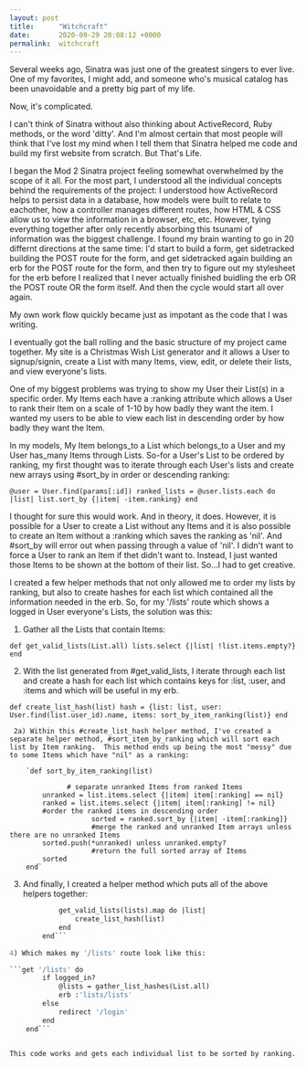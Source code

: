 ```yaml
---
layout: post
title:      "Witchcraft"
date:       2020-09-29 20:08:12 +0000
permalink:  witchcraft
---
```



Several weeks ago, Sinatra was just one of the greatest singers to ever live.  One of my favorites, I might add, and someone who's musical catalog has been unavoidable and a pretty big part of my life.

Now, it's complicated.

I can't think of Sinatra without also thinking about ActiveRecord, Ruby methods, or the word 'ditty'. And I'm almost certain that most people will think that I've lost my mind when I tell them that Sinatra helped me code and build my first website from scratch.  But That's Life.

I began the Mod 2 Sinatra project feeling somewhat overwhelmed by the scope of it all.  For the most part, I understood all the individual concepts behind the requirements of the project: I understood how ActiveRecord helps to persist data in a database, how models were built to relate to eachother, how a controller manages different routes, how HTML & CSS allow us to view the information in a browser, etc, etc.  However, tying everything together after only recently absorbing this tsunami of information was the biggest challenge.  I found my brain wanting to go in 20 differnt directions at the same time: I'd start to build a form, get sidetracked building the POST route for the form, and get sidetracked again building an erb for the POST route for the form, and then try to figure out my stylesheet for the erb before I realized that I never actually finished buidling the erb OR the POST route OR the form itself.  And then the cycle would start all over again.

My own work flow quickly became just as impotant as the code that I was writing.

I eventually got the ball rolling and the basic structure of my project came together.  My site is a Christmas Wish List generator and it allows a User to signup/signin, create a List with many Items, view, edit, or delete their lists, and view everyone's lists.

One of my biggest problems was trying to show my User their List(s) in a specific order.  My Items each have a :ranking attribute which allows a User to rank their Item on a scale of 1-10 by how badly they want the item.  I wanted my users to be able to view each list in descending order by how badly they want the Item.  

In my models, My Item belongs_to a List which belongs_to a User and my User has_many Items through Lists. So-for a User's List to be ordered by ranking, my first thought was to iterate through each User's lists and create new arrays using #sort_by in order or descending ranking: 

`@user = User.find(params[:id])
ranked_lists = @user.lists.each do |list|
  list.sort_by {|item| -item.ranking}
end`

I thought for sure this would work.  And in theory, it does.  However, it is possible for a User to create a List without any Items and it is also possible to create an Item without a :ranking which saves the ranking as 'nil'. And #sort_by will error out when passing through a value of 'nil'.  I didn't want to force a User to rank an Item if thet didn't want to.  Instead, I just wanted those Items to be shown at the bottom of their list.  So...I had to get creative.

I created a few helper methods that not only allowed me to order my lists by ranking, but also to create hashes for each list which contained all the information needed in the erb. So, for my '/lists' route which shows a logged in User everyone's Lists, the solution was this:

1) Gather all the Lists that contain Items: 

`def get_valid_lists(List.all)
 lists.select {|list| !list.items.empty?}
  end`

2)  With the list generated from #get_valid_lists, I iterate through each list and create a hash for each list which contains keys for :list, :user, and :items and which will be useful in my erb.

`def create_list_hash(list)
   hash = {list: list, user: User.find(list.user_id).name, items: sort_by_item_ranking(list)}
    end`

     2a) Within this #create_list_hash helper method, I've created a separate helper method, #sort_item_by_ranking which will sort each list by Item ranking.  This method ends up being the most "messy" due to some Items which have "nil" as a ranking:
		
		`def sort_by_item_ranking(list)
		   
			      # separate unranked Items from ranked Items
            unranked = list.items.select {|item| item[:ranking] == nil}
            ranked = list.items.select {|item| item[:ranking] != nil}
            #order the ranked items in descending order
						sorted = ranked.sort_by {|item| -item[:ranking]}
						#merge the ranked and unranked Item arrays unless there are no unranked Items
            sorted.push(*unranked) unless unranked.empty?
						#return the full sorted array of Items
            sorted
        end`
				

3) And finally, I created a helper method which puts all of the above helpers together:

```def gather_list_hashes(lists)
            get_valid_lists(lists).map do |list|
                create_list_hash(list)
            end
        end```
				
4) Which makes my '/lists' route look like this:

```get '/lists' do
        if logged_in?
            @lists = gather_list_hashes(List.all)    
            erb :'lists/lists'
        else
            redirect '/login'
        end
    end```
	

This code works and gets each individual list to be sorted by ranking.  I haven't done it yet, but the next step for me will be to show each list grouped by their User in the all '/lists' route.  



